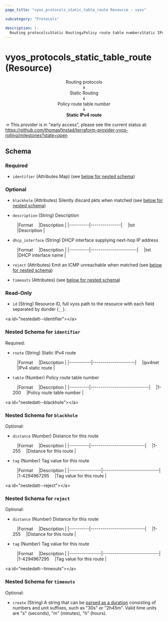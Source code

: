```yaml
---
page_title: "vyos_protocols_static_table_route Resource - vyos"

subcategory: "Protocols"

description: |- 
  Routing protocols⯯Static Routing⯯Policy route table number⯯Static IPv4 route
---
```


# vyos_protocols_static_table_route (Resource)
<center>

Routing protocols  
⯯  
Static Routing  
⯯  
Policy route table number  
⯯  
**Static IPv4 route**


</center>

-> This provider is in "early access", please see the current status at: https://github.com/thomasfinstad/terraform-provider-vyos-rolling/milestones?state=open

## Schema

### Required

- `identifier` (Attributes Map) (see [below for nested schema](#nestedatt--identifier))

### Optional

- `blackhole` (Attributes) Silently discard pkts when matched (see [below for nested schema](#nestedatt--blackhole))
- `description` (String) Description

    &emsp;|Format  &emsp;|Description  |
    |----------|---------------|
    &emsp;|txt     &emsp;|Description  |
- `dhcp_interface` (String) DHCP interface supplying next-hop IP address

    &emsp;|Format  &emsp;|Description          |
    |----------|-----------------------|
    &emsp;|txt     &emsp;|DHCP interface name  |
- `reject` (Attributes) Emit an ICMP unreachable when matched (see [below for nested schema](#nestedatt--reject))
- `timeouts` (Attributes) (see [below for nested schema](#nestedatt--timeouts))

### Read-Only

- `id` (String) Resource ID, full vyos path to the resource with each field separated by dunder (`__`).

&lt;a id=&#34;nestedatt--identifier&#34;&gt;&lt;/a&gt;
### Nested Schema for `identifier`

Required:

- `route` (String) Static IPv4 route

    &emsp;|Format   &emsp;|Description        |
    |-----------|---------------------|
    &emsp;|ipv4net  &emsp;|IPv4 static route  |
- `table` (Number) Policy route table number

    &emsp;|Format  &emsp;|Description                |
    |----------|-----------------------------|
    &emsp;|1-200   &emsp;|Policy route table number  |


&lt;a id=&#34;nestedatt--blackhole&#34;&gt;&lt;/a&gt;
### Nested Schema for `blackhole`

Optional:

- `distance` (Number) Distance for this route

    &emsp;|Format  &emsp;|Description              |
    |----------|---------------------------|
    &emsp;|1-255   &emsp;|Distance for this route  |
- `tag` (Number) Tag value for this route

    &emsp;|Format        &emsp;|Description               |
    |----------------|----------------------------|
    &emsp;|1-4294967295  &emsp;|Tag value for this route  |


&lt;a id=&#34;nestedatt--reject&#34;&gt;&lt;/a&gt;
### Nested Schema for `reject`

Optional:

- `distance` (Number) Distance for this route

    &emsp;|Format  &emsp;|Description              |
    |----------|---------------------------|
    &emsp;|1-255   &emsp;|Distance for this route  |
- `tag` (Number) Tag value for this route

    &emsp;|Format        &emsp;|Description               |
    |----------------|----------------------------|
    &emsp;|1-4294967295  &emsp;|Tag value for this route  |


&lt;a id=&#34;nestedatt--timeouts&#34;&gt;&lt;/a&gt;
### Nested Schema for `timeouts`

Optional:

- `create` (String) A string that can be [parsed as a duration](https://pkg.go.dev/time#ParseDuration) consisting of numbers and unit suffixes, such as &#34;30s&#34; or &#34;2h45m&#34;. Valid time units are &#34;s&#34; (seconds), &#34;m&#34; (minutes), &#34;h&#34; (hours).  
